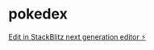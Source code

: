 # pokedex

[Edit in StackBlitz next generation editor ⚡️](https://stackblitz.com/~/github.com/weebjs/pokedex)